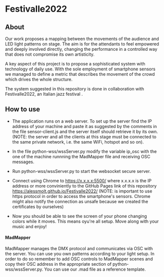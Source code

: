 # Festivalle2022

## About

Our work proposes a mapping between the movements of the audience and LED light patterns on stage. The aim is for the attendants to feel empowered and deeply involved directly, changing the performance in a controlled way that does not compromise its own artisticity.

A key aspect of this project is to propose a sophisticated system with technology of daily use. With the sole employment of smartphone sensors we managed to define a metric that describes the movement of the crowd which drives the whole structure. 

The system suggested in this repository is done in collaboration with Festivalle2022, an Italian jazz festival  .  

## How to use

* The application runs on a web server. To set up the server find the IP address of your machine and paste it as suggested by the comments in the file sensor-client.js and the server itself should retrieve it by its own. (NOTE: the server and all the clients at this stage must be connected to the same private network, i.e. the same WiFi, hotspot and so on).

* In the file python-wss/wssServer.py modify the variable ip_osc with the one of the machine runnning the MadMapper file and receiving OSC messages. 
* Run python-wss/wssServer.py to start the websocket secure server.
* Connect using Chrome to https://x.x.x.x:5500/ where x.x.x.x is the IP address or more conviniently to the GitHub Pages link of this repository https://alessmolt.github.io/Festivalle2022/ (NOTE: is important to use https protocol in order to access the smartphone's sensors. Chrome might also notify the connection as unsafe because we created the certificates by ourselves) 
* Now you should be able to see the screen of your phone changing colors while it moves. This means oyu're all setup. Move along with your music and enjoy!

#### MadMapper

MadMapper manages the DMX protocol and communicates via OSC with the server. You can use you own patterns according to your light setup. In order to do so remember to add OSC controls to MadMapper scenes and copy their OSC address in the appropriate section of python-wss/wssServer.py. You can use our .mad file as a reference template. 

